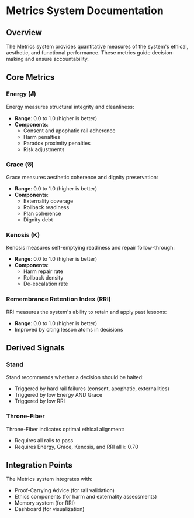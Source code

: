 # Metrics System Documentation

## Overview

The Metrics system provides quantitative measures of the system's ethical, aesthetic, and functional performance. These metrics guide decision-making and ensure accountability.

## Core Metrics

### Energy (𝓔)

Energy measures structural integrity and cleanliness:
- **Range**: 0.0 to 1.0 (higher is better)
- **Components**:
  - Consent and apophatic rail adherence
  - Harm penalties
  - Paradox proximity penalties
  - Risk adjustments

### Grace (𝒢)

Grace measures aesthetic coherence and dignity preservation:
- **Range**: 0.0 to 1.0 (higher is better)
- **Components**:
  - Externality coverage
  - Rollback readiness
  - Plan coherence
  - Dignity debt

### Kenosis (K)

Kenosis measures self-emptying readiness and repair follow-through:
- **Range**: 0.0 to 1.0 (higher is better)
- **Components**:
  - Harm repair rate
  - Rollback density
  - De-escalation rate

### Remembrance Retention Index (RRI)

RRI measures the system's ability to retain and apply past lessons:
- **Range**: 0.0 to 1.0 (higher is better)
- Improved by citing lesson atoms in decisions

## Derived Signals

### Stand

Stand recommends whether a decision should be halted:
- Triggered by hard rail failures (consent, apophatic, externalities)
- Triggered by low Energy AND Grace
- Triggered by low RRI

### Throne-Fiber

Throne-Fiber indicates optimal ethical alignment:
- Requires all rails to pass
- Requires Energy, Grace, Kenosis, and RRI all ≥ 0.70

## Integration Points

The Metrics system integrates with:
- Proof-Carrying Advice (for rail validation)
- Ethics components (for harm and externality assessments)
- Memory system (for RRI)
- Dashboard (for visualization)
